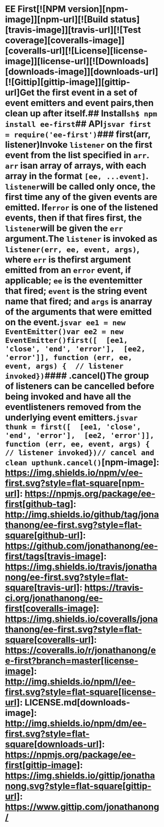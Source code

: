 # EE First[![NPM version][npm-image]][npm-url][![Build status][travis-image]][travis-url][![Test coverage][coveralls-image]][coveralls-url][![License][license-image]][license-url][![Downloads][downloads-image]][downloads-url][![Gittip][gittip-image]][gittip-url]Get the first event in a set of event emitters and event pairs,then clean up after itself.## Install```sh$ npm install ee-first```## API```jsvar first = require('ee-first')```### first(arr, listener)Invoke `listener` on the first event from the list specified in `arr`. `arr` isan array of arrays, with each array in the format `[ee, ...event]`. `listener`will be called only once, the first time any of the given events are emitted. If`error` is one of the listened events, then if that fires first, the `listener`will be given the `err` argument.The `listener` is invoked as `listener(err, ee, event, args)`, where `err` is thefirst argument emitted from an `error` event, if applicable; `ee` is the eventemitter that fired; `event` is the string event name that fired; and `args` is anarray of the arguments that were emitted on the event.```jsvar ee1 = new EventEmitter()var ee2 = new EventEmitter()first([  [ee1, 'close', 'end', 'error'],  [ee2, 'error']], function (err, ee, event, args) {  // listener invoked})```#### .cancel()The group of listeners can be cancelled before being invoked and have all the eventlisteners removed from the underlying event emitters.```jsvar thunk = first([  [ee1, 'close', 'end', 'error'],  [ee2, 'error']], function (err, ee, event, args) {  // listener invoked})// cancel and clean upthunk.cancel()```[npm-image]: https://img.shields.io/npm/v/ee-first.svg?style=flat-square[npm-url]: https://npmjs.org/package/ee-first[github-tag]: http://img.shields.io/github/tag/jonathanong/ee-first.svg?style=flat-square[github-url]: https://github.com/jonathanong/ee-first/tags[travis-image]: https://img.shields.io/travis/jonathanong/ee-first.svg?style=flat-square[travis-url]: https://travis-ci.org/jonathanong/ee-first[coveralls-image]: https://img.shields.io/coveralls/jonathanong/ee-first.svg?style=flat-square[coveralls-url]: https://coveralls.io/r/jonathanong/ee-first?branch=master[license-image]: http://img.shields.io/npm/l/ee-first.svg?style=flat-square[license-url]: LICENSE.md[downloads-image]: http://img.shields.io/npm/dm/ee-first.svg?style=flat-square[downloads-url]: https://npmjs.org/package/ee-first[gittip-image]: https://img.shields.io/gittip/jonathanong.svg?style=flat-square[gittip-url]: https://www.gittip.com/jonathanong/
